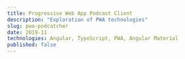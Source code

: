 ```yaml
---
title: Progressive Web App Podcast Client
description: "Exploration of PWA technologies"
slug: pwa-podcatcher
date: 2019-11
technologies: Angular, TypeScript, PWA, Angular Material
published: false
---
```


